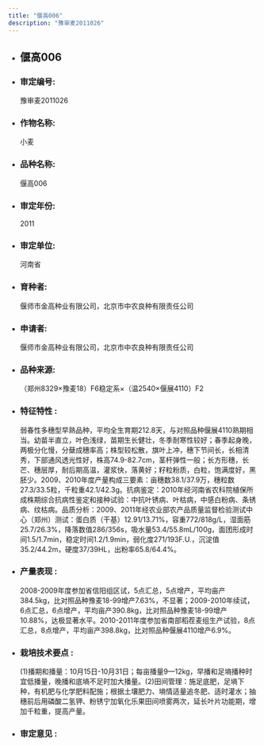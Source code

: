 ```yaml
---
title: "偃高006"
description: "豫审麦2011026"
---
```

* ## 偃高006
* ###  审定编号:  
   豫审麦2011026

*  ### 作物名称:  
   小麦

*   ###  品种名称: 
    偃高006

*   ### 审定年份: 
    2011

*   ### 审定单位:  
    河南省

*   ### 育种者:  
    偃师市金高种业有限公司，北京市中农良种有限责任公司

*   ### 申请者:  
    偃师市金高种业有限公司，北京市中农良种有限责任公司

*   ### 品种来源:  
    （郑州8329×豫麦18）F6稳定系×（温2540×偃展4110）F2


*   ### 特征特性 : 
    弱春性多穗型早熟品种，平均全生育期212.8天，与对照品种偃展4110熟期相当。幼苗半直立，叶色浅绿，苗期生长健壮，冬季耐寒性较好；春季起身晚，两极分化慢，分蘖成穗率高；株型较松散，旗叶上冲，穗下节间长，长相清秀，下部通风透光性好，株高74.9-82.7cm，茎杆弹性一般；长方形穗，长芒、穗层厚，耐后期高温，灌浆快，落黄好；籽粒粉质，白粒，饱满度好，黑胚少。2009、2010年度产量构成三要素：亩穗数38.1/37.9万，穗粒数27.3/33.5粒，千粒重42.1/42.3g。抗病鉴定：2010年经河南省农科院植保所成株期综合抗病性鉴定和接种试验：中抗叶锈病、叶枯病，中感白粉病、条锈病、纹枯病。品质分析：2009、2011年经农业部农产品质量监督检验测试中心（郑州）测试：蛋白质（干基）12.91/13.71%，容重772/818g/L，湿面筋25.7/26.3%，降落数值286/356s，吸水量53.4/55.8mL/100g，面团形成时间1.5/1.7min，稳定时间1.2/1.9min，弱化度271/193F.U.，沉淀值35.2/44.2m，硬度37/39HL，出粉率65.8/64.4%。


*   ### 产量表现 : 
    2008-2009年度参加省信阳组区试，5点汇总，5点增产，平均亩产384.5kg，比对照品种豫麦18-99增产7.63%，不显著；2009-2010年续试，6点汇总，6点增产，平均亩产390.8kg，比对照品种豫麦18-99增产10.88%，达极显著水平。2010-2011年度参加省南部稻茬麦组生产试验，8点汇总，8点增产，平均亩产398.8kg，比对照品种偃展4110增产6.9%。


*   ### 栽培技术要点 : 
    (1)播期和播量：10月15日-10月31日；每亩播量9—12kg，早播和足墒播种时宜低播量，晚播和底墒不足时加大播量。(2)田间管理：施足底肥，足墒下种，有机肥与化学肥料配施；根据土壤肥力、墒情适量追冬肥、适时灌水；抽穗前后用磷酸二氢钾、粉锈宁加氧化乐果田间喷雾两次，延长叶片功能期，增加千粒重，提高产量。


*   ### 审定意见 : 
    
